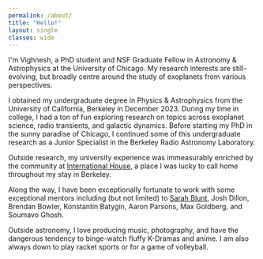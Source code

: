 ```yaml
---
permalink: /about/
title: "Hello!"
layout: single
classes: wide
---
```


I'm Vighnesh, a PhD student and NSF Graduate Fellow in Astronomy & Astrophysics at the University of Chicago. My research interests are still-evolving, but broadly centre around the study of exoplanets from various perspectives. 

I obtained my undergraduate degree in Physics & Astrophysics from the University of California, Berkeley in December 2023. During my time in college, I had a ton of fun exploring research on topics across exoplanet science, radio transients, and galactic dynamics. Before starting my PhD in the sunny paradise of Chicago, I continued some of this undergraduate research as a Junior Specialist in the Berkeley Radio Astronomy Laboratory.

Outside research, my university experience was immeasurably enriched by the community at <a href="https://ihouse.berkeley.edu/">International House</a>, a place I was lucky to call home throughout my stay in Berkeley.  

Along the way, I have been exceptionally fortunate to work with some exceptional mentors including (but not limited) to  <a href="https://sites.google.com/g.harvard.edu/sarah/home">Sarah Blunt</a>, Josh Dillon, Brendan Bowler, Konstantin Batygin, Aaron Parsons, Max Goldberg, and Soumavo Ghosh.  

Outside astronomy, I love producing music, photography, and have the dangerous tendency to binge-watch fluffy K-Dramas and anime. I am also always down to play racket sports or for a game of volleyball.